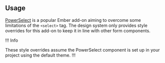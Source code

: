 ## Usage

[PowerSelect](https://ember-power-select.com/) is a popular Ember add-on aiming to overcome some limitations of the `<select>` tag. The design system only provides style overrides for this add-on to keep it in line with other form components.

!!! Info

These style overrides assume the PowerSelect component is set up in your project using the default theme.
!!!
